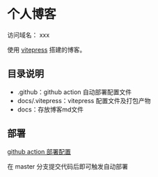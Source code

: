 
# 个人博客

访问域名： xxx

使用 [vitepress](https://vitepress.dev/zh/) 搭建的博客。

## 目录说明

- .github：github action 自动部署配置文件
- docs/.vitepress：vitepress 配置文件及打包产物
- docs：存放博客md文件

## 部署

[github action 部署配置](https://vitepress.dev/zh/guide/deploy#github-pages)

在 master 分支提交代码后即可触发自动部署